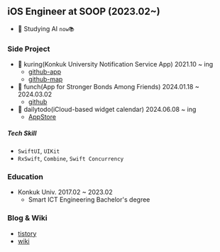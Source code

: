 ## iOS Engineer at SOOP (2023.02~)
- 📖 Studying AI `now📚`

### Side Project
- 🔔 kuring(Konkuk University Notification Service App) 2021.10 ~ ing
   - [github-app](https://github.com/ku-ring/ios-app)
   - [github-map](https://github.com/ku-ring/ios-map)
- 🥊 funch(App for Stronger Bonds Among Friends) 2024.01.18 ~ 2024.03.02
   - [github](https://github.com/lgvv/moyamoya-ios-app)
- 📅 dailytodo(iCloud-based widget calendar) 2024.06.08 ~ ing
   - [AppStore](https://apps.apple.com/kr/app/dailytodo-%EB%8D%B0%EC%9D%BC%EB%A6%AC%ED%88%AC%EB%91%90/id6475230566)

##### Tech Skill
   - `SwiftUI`, `UIKit`
   - `RxSwift`, `Combine`, `Swift Concurrency`

### Education
- Konkuk Univ. 2017.02 ~ 2023.02
   - Smart ICT Engineering Bachelor's degree
  
### Blog & Wiki
- [tistory](https://rldd.tistory.com/)
- [wiki](https://github.com/wiki)
